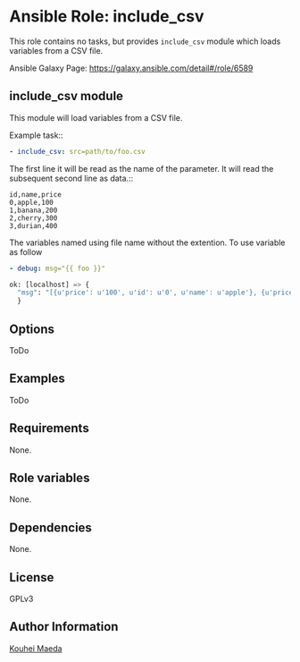 # Ansible Role: include_csv

This role contains no tasks, but provides ``include_csv`` module which loads variables from a CSV file.

Ansible Galaxy Page: https://galaxy.ansible.com/detail#/role/6589

## include_csv module

This module will load variables from a CSV file.

Example task::

```yaml
- include_csv: src=path/to/foo.csv
```

The first line it will be read as the name of the parameter.
It will read the subsequent second line as data.::

```csv
id,name,price
0,apple,100
1,banana,200
2,cherry,300
3,durian,400
```

The variables named using file name without the extention.
To use variable as follow

```yaml
- debug: msg="{{ foo }}"
```

```python
ok: [localhost] => {
  "msg": "[{u'price': u'100', u'id': u'0', u'name': u'apple'}, {u'price': u'200', u'id': u'1', u'name': u'banana'}, {u'price': u'300', u'id': u'2', u'name': u'cherry'}, {u'price': u'400', u'id': u'3', u'name': u'durian'}]"
  }
```

## Options

ToDo

## Examples

ToDo

## Requirements

None.

## Role variables

None.

## Dependencies

None.

## License

GPLv3

## Author Information

[Kouhei Maeda](https://github.com/mkouhei)


